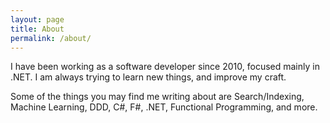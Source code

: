 ```yaml
---
layout: page
title: About
permalink: /about/
---
```


I have been working as a software developer since 2010, focused mainly in .NET. I am always trying to learn new things, and improve my craft.

Some of the things you may find me writing about are Search/Indexing, Machine Learning, DDD, C#, F#, .NET, Functional Programming, and more.
